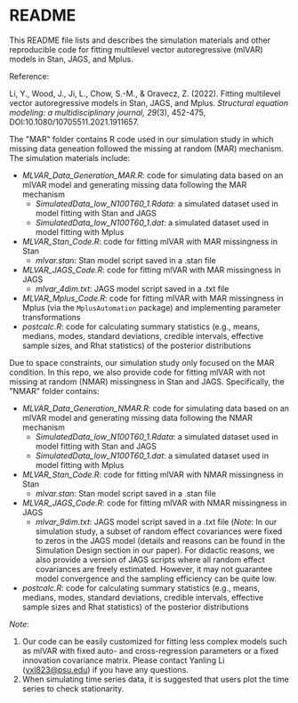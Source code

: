 # README

This README file lists and describes the simulation materials and other reproducible code for fitting multilevel vector autoregressive (mlVAR) models in Stan, JAGS, and Mplus.

Reference:

Li, Y., Wood, J., Ji, L., Chow, S.-M., & Oravecz, Z. (2022). Fitting multilevel vector autoregressive models in Stan, JAGS, and Mplus. *Structural equation modeling: a multidisciplinary journal, 29*(3), 452-475, DOI:10.1080/10705511.2021.1911657.

The "MAR" folder contains R code used in our simulation study in which missing data geneation followed the missing at random (MAR) mechanism. The simulation materials include:
- *MLVAR_Data_Generation_MAR.R*: code for simulating data based on an mlVAR model and generating missing data following the MAR mechanism
  - *SimulatedData_low_N100T60_1.Rdata*: a simulated dataset used in model fitting with Stan and JAGS
  - *SimulatedData_low_N100T60_1.dat*: a simulated dataset used in model fitting with Mplus
- *MLVAR_Stan_Code.R*: code for fitting mlVAR with MAR missingness in Stan
  - *mlvar.stan*: Stan model script saved in a .stan file
- *MLVAR_JAGS_Code.R*: code for fitting mlVAR with MAR missingness in JAGS
  - *mlvar_4dim.txt*: JAGS model script saved in a .txt file 
- *MLVAR_Mplus_Code.R*: code for fitting mlVAR with MAR missingness in Mplus (via the `MplusAutomation` package) and implementing parameter transformations
- *postcalc.R*: code for calculating summary statistics (e.g., means, medians, modes, standard deviations, credible intervals, effective sample sizes, and Rhat statistics) of the posterior distributions

Due to space constraints, our simulation study only focused on the MAR condition. In this repo, we also provide code for fitting mlVAR with not missing at random (NMAR) missingness in Stan and JAGS. Specifically, the "NMAR" folder contains:
- *MLVAR_Data_Generation_NMAR.R*: code for simulating data based on an mlVAR model and generating missing data following the NMAR mechanism
  - *SimulatedData_low_N100T60_1.Rdata*: a simulated dataset used in model fitting with Stan and JAGS
  - *SimulatedData_low_N100T60_1.dat*: a simulated dataset used in model fitting with Mplus
- *MLVAR_Stan_Code.R*: code for fitting mlVAR with NMAR missingness in Stan
  - *mlvar.stan*: Stan model script saved in a .stan file
- *MLVAR_JAGS_Code.R*: code for fitting mlVAR with NMAR missingness in JAGS
  - *mlvar_9dim.txt*: JAGS model script saved in a .txt file (*Note*: In our simulation study, a subset of random effect covariances were fixed to zeros in the JAGS model (details and reasons can be found in the Simulation Design section in our paper). For didactic reasons, we also provide a version of JAGS scripts where all random effect covariances are freely estimated. However, it may not guarantee model convergence and the sampling efficiency can be quite low.
- *postcalc.R*: code for calculating summary statistics (e.g., means, medians, modes, standard deviations, credible intervals, effective sample sizes and Rhat statistics) of the posterior distributions


*Note*: 
1. Our code can be easily customized for fitting less complex models such as mlVAR with fixed auto- and cross-regression parameters or a fixed innovation covariance matrix. Please contact Yanling Li (yxl823@psu.edu) if you have any questions.
2. When simulating time series data, it is suggested that users plot the time series to check stationarity. 